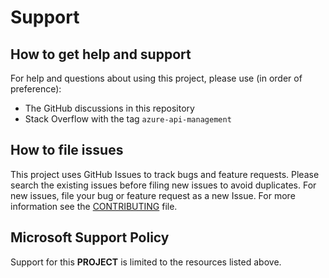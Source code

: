 # Support

## How to get help and support

For help and questions about using this project, please use (in order of preference):
* The GitHub discussions in this repository
* Stack Overflow with the tag `azure-api-management`

## How to file issues

This project uses GitHub Issues to track bugs and feature requests.
Please search the existing issues before filing new issues to avoid duplicates.
For new issues, file your bug or feature request as a new Issue.
For more information see the [CONTRIBUTING](CONTRIBUTING.md) file.

## Microsoft Support Policy

Support for this **PROJECT** is limited to the resources listed above.